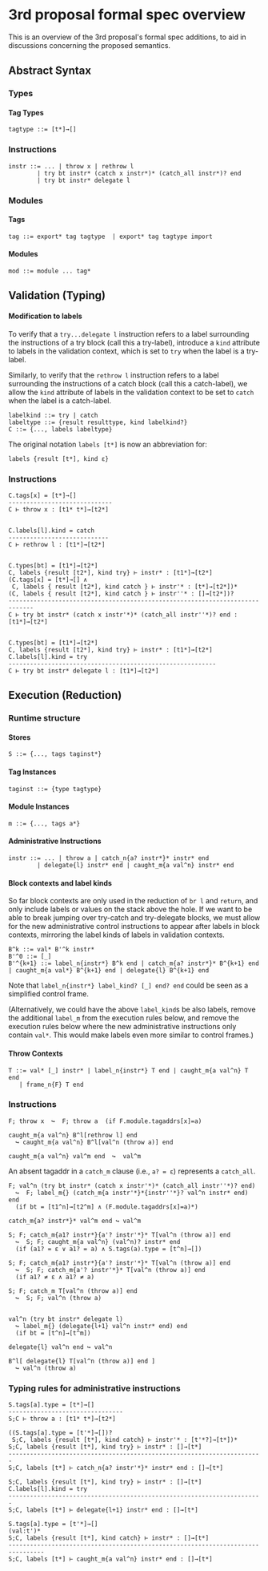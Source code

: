 # 3rd proposal formal spec overview

This is an overview of the 3rd proposal's formal spec additions, to aid in discussions concerning the proposed semantics.

## Abstract Syntax

### Types

#### Tag Types

```
tagtype ::= [t*]→[]
```

### Instructions

```
instr ::= ... | throw x | rethrow l
        | try bt instr* (catch x instr*)* (catch_all instr*)? end
        | try bt instr* delegate l
```

### Modules

#### Tags

```
tag ::= export* tag tagtype  | export* tag tagtype import
```

#### Modules

```
mod ::= module ... tag*
```

## Validation (Typing)

#### Modification to labels

To verify that a `try...delegate l` instruction refers to a label surrounding the instructions of a try block (call this a try-label), introduce a `kind` attribute to labels in the validation context, which is set to `try` when the label is a try-label.

Similarly, to verify that the `rethrow l` instruction refers to a label surrounding the instructions of a catch block (call this a catch-label), we allow the `kind` attribute of labels in the validation context to be set to `catch` when the label is a catch-label.
```
labelkind ::= try | catch
labeltype ::= {result resulttype, kind labelkind?}
C ::= {..., labels labeltype}
```
The original notation `labels [t*]` is now an abbreviation for:

```
labels {result [t*], kind ε}
```


### Instructions


```
C.tags[x] = [t*]→[]
-----------------------------
C ⊢ throw x : [t1* t*]→[t2*]


C.labels[l].kind = catch
----------------------------
C ⊢ rethrow l : [t1*]→[t2*]


C.types[bt] = [t1*]→[t2*]
C, labels {result [t2*], kind try} ⊢ instr* : [t1*]→[t2*]
(C.tags[x] = [t*]→[] ∧
 C, labels { result [t2*], kind catch } ⊢ instr'* : [t*]→[t2*])*
(C, labels { result [t2*], kind catch } ⊢ instr''* : []→[t2*])?
-----------------------------------------------------------------------------
C ⊢ try bt instr* (catch x instr'*)* (catch_all instr''*)? end : [t1*]→[t2*]


C.types[bt] = [t1*]→[t2*]
C, labels {result [t2*], kind try} ⊢ instr* : [t1*]→[t2*]
C.labels[l].kind = try
----------------------------------------------------------
C ⊢ try bt instr* delegate l : [t1*]→[t2*]
```

## Execution (Reduction)

### Runtime structure

#### Stores

```
S ::= {..., tags taginst*}
```

#### Tag Instances

```
taginst ::= {type tagtype}
```

#### Module Instances

```
m ::= {..., tags a*}
```

#### Administrative Instructions

```
instr ::= ... | throw a | catch_n{a? instr*}* instr* end
        | delegate{l} instr* end | caught_m{a val^n} instr* end
```

#### Block contexts and label kinds

So far block contexts are only used in the reduction of `br l` and `return`, and only include labels or values on the stack above the hole. If we want to be able to break jumping over try-catch and try-delegate blocks, we must allow for the new administrative control instructions to appear after labels in block contexts, mirroring the label kinds of labels in validation contexts.

```
B^k ::= val* B'^k instr*
B'^0 ::= [_]
B'^{k+1} ::= label_n{instr*} B^k end | catch_m{a? instr*}* B^{k+1} end | caught_m{a val*} B^{k+1} end | delegate{l} B^{k+1} end
```

Note that `label_n{instr*} label_kind? [_] end? end` could be seen as a simplified control frame.

(Alternatively, we could have the above `label_kind`s be also labels,  remove the additional `label_m` from the execution rules below, and remove the execution rules below where the new administrative instructions only contain `val*`. This would make labels even more similar to control frames.)

#### Throw Contexts

```
T ::= val* [_] instr* | label_n{instr*} T end | caught_m{a val^n} T end
   | frame_n{F} T end
```

### Instructions


```
F; throw x  ↪  F; throw a  (if F.module.tagaddrs[x]=a)

caught_m{a val^n} B^l[rethrow l] end
  ↪ caught_m{a val^n} B^l[val^n (throw a)] end

caught_m{a val^n} val^m end  ↪  val^m
```

An absent tagaddr in a `catch_m` clause (i.e., `a? = ε`) represents a `catch_all`.

```
F; val^n (try bt instr* (catch x instr'*)* (catch_all instr''*)? end)
  ↪  F; label_m{} (catch_m{a instr'*}*{instr''*}? val^n instr* end) end
  (if bt = [t1^n]→[t2^m] ∧ (F.module.tagaddrs[x]=a)*)

catch_m{a? instr*}* val^m end ↪ val^m

S; F; catch_m{a1? instr*}{a'? instr'*}* T[val^n (throw a)] end
  ↪  S; F; caught_m{a val^n} (val^n)? instr* end
  (if (a1? = ε ∨ a1? = a) ∧ S.tags(a).type = [t^n]→[])

S; F; catch_m{a1? instr*}{a'? instr'*}* T[val^n (throw a)] end
  ↪  S; F; catch_m{a'? instr'*}* T[val^n (throw a)] end
  (if a1? ≠ ε ∧ a1? ≠ a)

S; F; catch_m T[val^n (throw a)] end
  ↪  S; F; val^n (throw a)


val^n (try bt instr* delegate l)
  ↪ label_m{} (delegate{l+1} val^n instr* end) end
  (if bt = [t^n]→[t^m])

delegate{l} val^n end ↪ val^n

B^l[ delegate{l} T[val^n (throw a)] end ]
  ↪ val^n (throw a)
```

### Typing rules for administrative instructions

```
S.tags[a].type = [t*]→[]
--------------------------------
S;C ⊢ throw a : [t1* t*]→[t2*]

((S.tags[a].type = [t'*]→[])?
 S;C, labels {result [t*], kind catch} ⊢ instr'* : [t'*?]→[t*])*
S;C, labels {result [t*], kind try} ⊢ instr* : []→[t*]
-----------------------------------------------------------------------
S;C, labels [t*] ⊢ catch_n{a? instr'*}* instr* end : []→[t*]

S;C, labels {result [t*], kind try} ⊢ instr* : []→[t*]
C.labels[l].kind = try
-----------------------------------------------------------------------
S;C, labels [t*] ⊢ delegate{l+1} instr* end : []→[t*]

S.tags[a].type = [t'*]→[]
(val:t')*
S;C, labels {result [t*], kind catch} ⊢ instr* : []→[t*]
--------------------------------------------------------------------------------
S;C, labels [t*] ⊢ caught_m{a val^n} instr* end : []→[t*]
```

